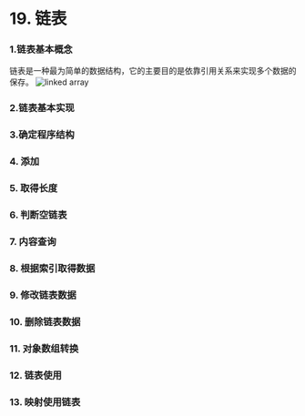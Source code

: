 # 19. 链表

### 1.链表基本概念
链表是一种最为简单的数据结构，它的主要目的是依靠引用关系来实现多个数据的保存。
![linked array](media/linked%20array-1.jpg)

### 2.链表基本实现

### 3.确定程序结构

### 4. 添加

### 5. 取得长度

### 6. 判断空链表

### 7. 内容查询

### 8. 根据索引取得数据

### 9. 修改链表数据

### 10. 删除链表数据

### 11. 对象数组转换

### 12. 链表使用

### 13. 映射使用链表
